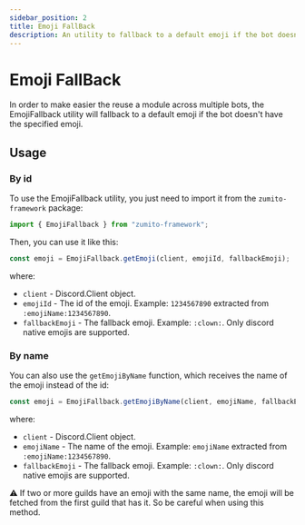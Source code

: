 ```yaml
---
sidebar_position: 2
title: Emoji FallBack
description: An utility to fallback to a default emoji if the bot doesn't have the specified emoji.
---
```


# Emoji FallBack

In order to make easier the reuse a module across multiple bots, the EmojiFallback utility will fallback to a default emoji if the bot doesn't have the specified emoji.

## Usage
### By id
To use the EmojiFallback utility, you just need to import it from the `zumito-framework` package:

```ts
import { EmojiFallback } from "zumito-framework";
```

Then, you can use it like this:

```ts
const emoji = EmojiFallback.getEmoji(client, emojiId, fallbackEmoji);
```
where:
- `client` - Discord.Client object.
- `emojiId` - The id of the emoji. Example: `1234567890` extracted from `:emojiName:1234567890`.
- `fallbackEmoji` - The fallback emoji. Example: `:clown:`. Only discord native emojis are supported.

### By name

You can also use the `getEmojiByName` function, which receives the name of the emoji instead of the id:

```ts
const emoji = EmojiFallback.getEmojiByName(client, emojiName, fallbackEmoji);
```

where:
- `client` - Discord.Client object.
- `emojiName` - The name of the emoji. Example: `emojiName` extracted from `:emojiName:1234567890`.
- `fallbackEmoji` - The fallback emoji. Example: `:clown:`. Only discord native emojis are supported.

:warning: If two or more guilds have an emoji with the same name, the emoji will be fetched from the first guild that has it. So be careful when using this method.